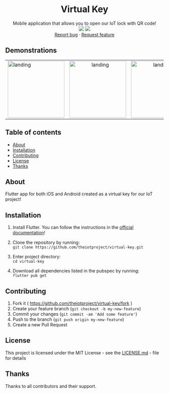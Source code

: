 <p align="center">
  <h1 align="center">Virtual Key</h1>
<p align="center">
    Mobile application that allows you to open our IoT lock with QR code!
    <br>
    <img src="https://img.shields.io/github/last-commit/theiotproject/virtual-key">
    <img src="https://img.shields.io/github/stars/theiotproject/virtual-key?style=social">
    <br>
    <a href="https://github.com/theiotproject/virtual-key/issues/new">Report bug</a>
    ·
    <a href="https://github.com/theiotproject/virtual-key/issues/new">Request feature</a>
  </p>
</p>  

## Demonstrations
<div style="text-align: center"><table><tr>
  <td style="text-align: center, width: 180">
    <img width="180" alt="landing" src="https://user-images.githubusercontent.com/67502942/183627284-7211d6d5-7a58-4a69-8f52-623aa92e084e.png">
  </td>
  <td style="text-align: center">
      <img width="180" alt="landing" src="https://user-images.githubusercontent.com/67502942/183627504-76ca28a4-d12d-4942-bec3-543cd8f608b3.png">
  </td>
  <td style="text-align: center">
     <img width="180" alt="landing" src="https://user-images.githubusercontent.com/67502942/183627769-0895a0c2-a369-4c38-bf93-d6c3595ac9a5.png">
  </td>
  <td style="text-align: center">
     <img width="180" alt="landing" src="https://user-images.githubusercontent.com/67502942/183628104-6f0cae48-40ad-412d-ba63-56ff5943881d.png">
  </td>
  <td style="text-align: center">
     <img width="180" alt="landing" src="https://user-images.githubusercontent.com/67502942/183628234-1bf295aa-4203-45b5-871a-a8142aa2c640.png">
  </td>
</tr></table></div>
  
  
## Table of contents

- [About](#about)
- [Installation](#installation)
- [Contributing](#contributing)
- [License](#license)
- [Thanks](#thanks)


## About

Flutter app for both iOS and Android created as a virtual key for our IoT project!


## Installation

1. Install Flutter. You can follow the instructions in the [official documentation](https://docs.flutter.dev/get-started/install)!

2. Clone the repository by running:  
   ```git clone https://github.com/theiotproject/virtual-key.git```
   
3. Enter project directory:  
   ```cd virtual-key```   
   
4. Download all dependencies listed in the pubspec by running:  
   ```flutter pub get```
   
   
## Contributing

1. Fork it ( https://github.com/theiotproject/virtual-key/fork )
2. Create your feature branch (`git checkout -b my-new-feature`)
3. Commit your changes (`git commit -am 'Add some feature'`)
4. Push to the branch (`git push origin my-new-feature`)
5. Create a new Pull Request


## License

This project is licensed under the MIT License - see the [LICENSE.md](https://github.com/theiotproject/virtual-key/blob/main/LICENSE.md) - file for details


## Thanks

Thanks to all contributors and their support.
